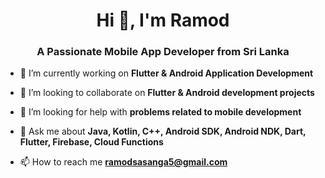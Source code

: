 <h1 align="center">Hi 👋, I'm Ramod</h1>
<h3 align="center">A Passionate Mobile App Developer from Sri Lanka</h3>

- 🔭 I’m currently working on **Flutter & Android Application Development**

- 👯 I’m looking to collaborate on **Flutter & Android development projects**

- 🤝 I’m looking for help with **problems related to mobile development**

- 💬 Ask me about **Java, Kotlin, C++, Android SDK, Android NDK, Dart, Flutter, Firebase, Cloud Functions**

- 📫 How to reach me **ramodsasanga5@gmail.com**

